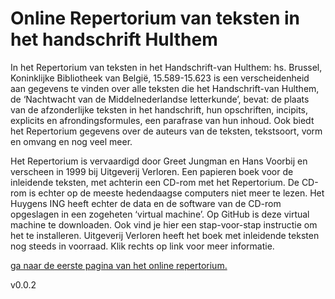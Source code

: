 # Online Repertorium van teksten in het handschrift Hulthem

In het Repertorium van teksten in het Handschrift-van Hulthem: hs. Brussel, Koninklijke Bibliotheek van België, 15.589-15.623 is een verscheidenheid aan gegevens te vinden over alle teksten die het Handschrift-van Hulthem, de ‘Nachtwacht van de Middelnederlandse letterkunde’, bevat: de plaats van de afzonderlijke teksten in het handschrift, hun opschriften, incipits, explicits en afrondingsformules, een parafrase van hun inhoud. Ook biedt het Repertorium gegevens over de auteurs van de teksten, tekstsoort, vorm en omvang en nog veel meer.

Het Repertorium is vervaardigd door Greet Jungman en Hans Voorbij en verscheen in 1999 bij Uitgeverij Verloren. Een papieren boek voor de inleidende teksten, met achterin een CD-rom met het Repertorium. De CD-rom is echter op de meeste hedendaagse computers niet meer te lezen. Het Huygens ING heeft echter de data en de software van de CD-rom opgeslagen in een zogeheten ‘virtual machine’. Op GitHub is deze virtual machine te downloaden. Ook vind je hier een stap-voor-stap instructie om het te installeren. Uitgeverij Verloren heeft het boek met inleidende teksten nog steeds in voorraad. Klik rechts op link voor meer informatie.

<a href="public/hulthem_repertorium_1.html">ga naar de eerste pagina van het online repertorium.</a>

v0.0.2